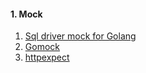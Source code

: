 #### 1. Mock
1. [Sql driver mock for Golang](https://github.com/DATA-DOG/go-sqlmock)
2. [Gomock](https://github.com/golang/mock)
3. [httpexpect](https://github.com/gavv/httpexpect)